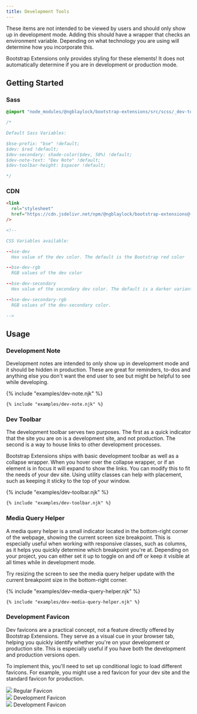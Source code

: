 ```yaml
---
title: Development Tools
---
```


These items are not intended to be viewed by users and should only show up in development mode. Adding this should have a wrapper that checks an environment variable. Depending on what technology you are using will determine how you incorporate this.

<div class="alert alert-warning">
Bootstrap Extensions only provides styling for these elements! It does not automatically determine if you are in development or production mode.
</div>

## Getting Started

### Sass

```scss
@import "node_modules/@ngblaylock/bootstrap-extensions/src/scss/_dev-tools.scss";

/*

Default Sass Variables:

$bse-prefix: "bse" !default;
$dev: $red !default;
$dev-secondary: shade-color($dev, 50%) !default;
$dev-note-text: "Dev Note" !default;
$dev-toolbar-height: $spacer !default;

*/
```

### CDN

```html
<link
  rel="stylesheet"
  href="https://cdn.jsdelivr.net/npm/@ngblaylock/bootstrap-extensions@{{pkg.version}}/dist/css/dev-tools.min.css"
/>

<!--

CSS Variables available:

--bse-dev 
  Hex value of the dev color. The default is the Bootstrap red color

--bse-dev-rgb
  RGB values of the dev color

--bse-dev-secondary
  Hex value of the secondary dev color. The default is a darker variant of the Bootstrap red color

--bse-dev-secondary-rgb
  RGB values of the dev-secondary color.

-->
```

## Usage

### Development Note

Development notes are intended to only show up in development mode and it should be hidden in production. These are great for reminders, to-dos and anything else you don't want the end user to see but might be helpful to see while developing.

{% include "examples/dev-note.njk" %}

```html
{% include "examples/dev-note.njk" %}
```

### Dev Toolbar

The development toolbar serves two purposes. The first as a quick indicator that the site you are on is a development site, and not production. The second is a way to house links to other development processes.

Bootstrap Extensions ships with basic development toolbar as well as a collapse wrapper. When you hover over the collapse wrapper, or if an element is in focus it will expand to show the links. You can modify this to fit the needs of your dev site. Using utility classes can help with placement, such as keeping it sticky to the top of your window.

{% include "examples/dev-toolbar.njk" %}

```html
{% include "examples/dev-toolbar.njk" %}
```

### Media Query Helper

A media query helper is a small indicator located in the bottom-right corner of the webpage, showing the current screen size breakpoint. This is especially useful when working with responsive classes, such as columns, as it helps you quickly determine which breakpoint you're at. Depending on your project, you can either set it up to toggle on and off or keep it visible at all times while in development mode.

Try resizing the screen to see the media query helper update with the current breakpoint size in the bottom-right corner.

{% include "examples/dev-media-query-helper.njk" %}

```html
{% include "examples/dev-media-query-helper.njk" %}
```

### Development Favicon

Dev favicons are a practical concept, not a feature directly offered by Bootstrap Extensions. They serve as a visual cue in your browser tab, helping you quickly identify whether you're on your development or production site. This is especially useful if you have both the development and production versions open.

To implement this, you'll need to set up conditional logic to load different favicons. For example, you might use a red favicon for your dev site and the standard favicon for production.

<div class="row">
  <div class="col-sm-6">
    <div class="card card-body align-items-center">
      <img src="/favicon.svg" style="max-width: 100px;" />
      Regular Favicon
    </div>
  </div>
  
  <div class="col-sm-6 hide-on-custom">
    <div class="card card-body align-items-center">
      <img src="/favicon-dev.svg" style="max-width: 100px;" />
      Development Favicon
    </div>
  </div>
  
  <div class="col-sm-6 show-on-custom">
    <div class="card card-body align-items-center">
      <img src="/favicon-dev-alt.svg" style="max-width: 100px;" />
      Development Favicon
    </div>
  </div>
</div>
